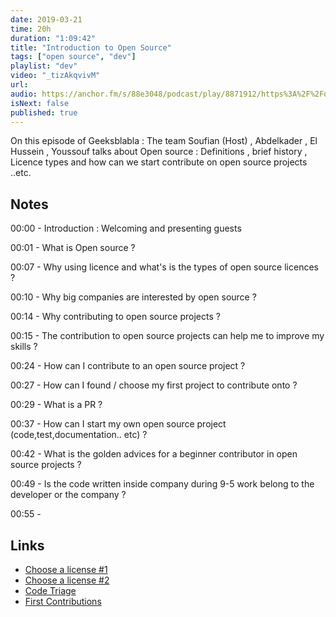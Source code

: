 ```yaml
---
date: 2019-03-21
time: 20h
duration: "1:09:42"
title: "Introduction to Open Source"
tags: ["open source", "dev"]
playlist: "dev"
video: "_tizAkqvivM"
url:
audio: https://anchor.fm/s/88e3048/podcast/play/8871912/https%3A%2F%2Fd3ctxlq1ktw2nl.cloudfront.net%2Fproduction%2F2019-11-8%2F37063879-48000-2-b323ed7dbb0f6.m4a
isNext: false
published: true
---
```


On this episode of Geeksblabla : The team Soufian (Host) , Abdelkader , El Hussein , Youssouf talks about Open source : Definitions , brief history , Licence types and how can we start contribute on open source projects ..etc.

## Notes

00:00 - Introduction : Welcoming and presenting guests

00:01 - What is Open source ?

00:07 - Why using licence and what's is the types of open source licences ?

00:10 - Why big companies are interested by open source ?

00:14 - Why contributing to open source projects ?

00:15 - The contribution to open source projects can help me to improve my skills ?

00:24 - How can I contribute to an open source project ?

00:27 - How can I found / choose my first project to contribute onto ?

00:29 - What is a PR ?

00:37 - How can I start my own open source project (code,test,documentation.. etc) ?

00:42 - What is the golden advices for a beginner contributor in open source projects ?

00:49 - Is the code written inside company during 9-5 work belong to the developer or the company ?

00:55 -

## Links

- [Choose a license #1](https://ufal.github.io/public-license-selector/)
- [Choose a license #2](https://choosealicense.com/)
- [Code Triage](https://www.codetriage.com/)
- [First Contributions](https://github.com/firstcontributions/first-contributions)
